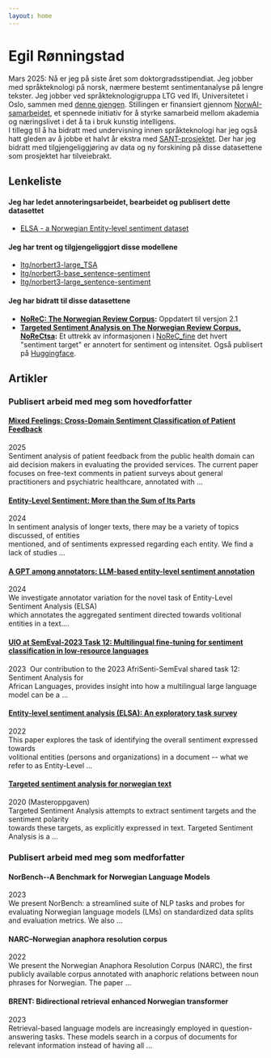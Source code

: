 ```yaml
---
layout: home
---
```

# Egil Rønningstad
Mars 2025: Nå er jeg på siste året som doktorgradsstipendiat. Jeg jobber med språkteknologi på norsk, nærmere bestemt sentimentanalyse på lengre tekster. Jeg jobber ved språkteknologigruppa LTG ved Ifi, Universitetet i Oslo, sammen med [denne gjengen](https://www.mn.uio.no/ifi/english/research/groups/ltg/). Stillingen er finansiert gjennom [NorwAI-samarbeidet](https://www.ntnu.edu/norwai), et spennede initiativ for å styrke samarbeid mellom akademia og næringslivet i det å ta i bruk kunstig intelligens.  
I tillegg til å ha bidratt med undervisning innen språkteknologi har jeg også hatt gleden av å jobbe et halvt år ekstra med [SANT-prosjektet](https://www.mn.uio.no/ifi/english/research/projects/sant/). Der har jeg bidratt med tilgjengeliggjøring av data og ny forskining på disse datasettene som prosjektet har tilveiebrakt.

## Lenkeliste

#### Jeg har ledet annoteringsarbeidet, bearbeidet og publisert dette datasettet
- [ELSA - a Norwegian Entity-level sentiment dataset](https://github.com/ltgoslo/ELSA)

#### Jeg har trent og tilgjengeliggjort disse modellene
- [ltg/norbert3-large_TSA](https://huggingface.co/ltg/norbert3-large_TSA)
- [ltg/norbert3-base_sentence-sentiment](https://huggingface.co/ltg/norbert3-base_sentence-sentiment)
- [ltg/norbert3-large_sentence-sentiment](https://huggingface.co/ltg/norbert3-large_sentence-sentiment)

#### Jeg har bidratt til disse datasettene
- **[NoReC: The Norwegian Review Corpus](https://github.com/ltgoslo/norec):** Oppdatert til versjon 2.1
- **[Targeted Sentiment Analysis on The Norwegian Review Corpus, NoReCtsa](https://github.com/ltgoslo/norec_tsa):** Et uttrekk av informasjonen i [NoReC_fine](https://github.com/ltgoslo/norec_fine) det hvert "sentiment target" er annotert for sentiment og intensitet. Også publisert på [Huggingface](https://huggingface.co/datasets/ltg/norec_tsa).

## Artikler
### Publisert arbeid med meg som hovedforfatter

#### [Mixed Feelings: Cross-Domain Sentiment Classification of Patient Feedback](https://hdl.handle.net/10062/107250)
2025  
Sentiment analysis of patient feedback from the public health domain can aid decision makers in evaluating the provided services. The current paper focuses on free-text comments in patient surveys about general practitioners and psychiatric healthcare, annotated with ...

#### [Entity-Level Sentiment: More than the Sum of Its Parts](https://arxiv.org/abs/2407.03916)
2024  
In sentiment analysis of longer texts, there may be a variety of topics discussed, of entities  
mentioned, and of sentiments expressed regarding each entity. We find a lack of studies ...

#### [A GPT among annotators: LLM-based entity-level sentiment annotation](https://aclanthology.org/2024.law-1.13/)
2024  
We investigate annotator variation for the novel task of Entity-Level Sentiment Analysis (ELSA)  
which annotates the aggregated sentiment directed towards volitional entities in a text....

#### [UIO at SemEval-2023 Task 12: Multilingual fine-tuning for sentiment classification in low-resource languages](https://aclanthology.org/2023.semeval-1.144/)
2023 
Our contribution to the 2023 AfriSenti-SemEval shared task 12: Sentiment Analysis for  
African Languages, provides insight into how a multilingual large language model can be a ...

#### [Entity-level sentiment analysis (ELSA): An exploratory task survey](https://aclanthology.org/2022.coling-1.589/)
2022  
This paper explores the task of identifying the overall sentiment expressed towards  
volitional entities (persons and organizations) in a document -- what we refer to as Entity-Level ...

#### [Targeted sentiment analysis for norwegian text](https://www.duo.uio.no/handle/10852/84291)
2020  (Masteroppgaven)  
Targeted Sentiment Analysis attempts to extract sentiment targets and the sentiment polarity  
towards these targets, as explicitly expressed in text. Targeted Sentiment Analysis is a ...

### Publisert arbeid med meg som medforfatter

#### NorBench--A Benchmark for Norwegian Language Models
2023  
We present NorBench: a streamlined suite of NLP tasks and probes for evaluating Norwegian
language models (LMs) on standardized data splits and evaluation metrics. We also ...

 
#### NARC–Norwegian anaphora resolution corpus
2022  
We present the Norwegian Anaphora Resolution Corpus (NARC), the first publicly available
corpus annotated with anaphoric relations between noun phrases for Norwegian. The paper ...


#### BRENT: Bidirectional retrieval enhanced Norwegian transformer
2023  
Retrieval-based language models are increasingly employed in question-answering tasks.
These models search in a corpus of documents for relevant information instead of having all ...
